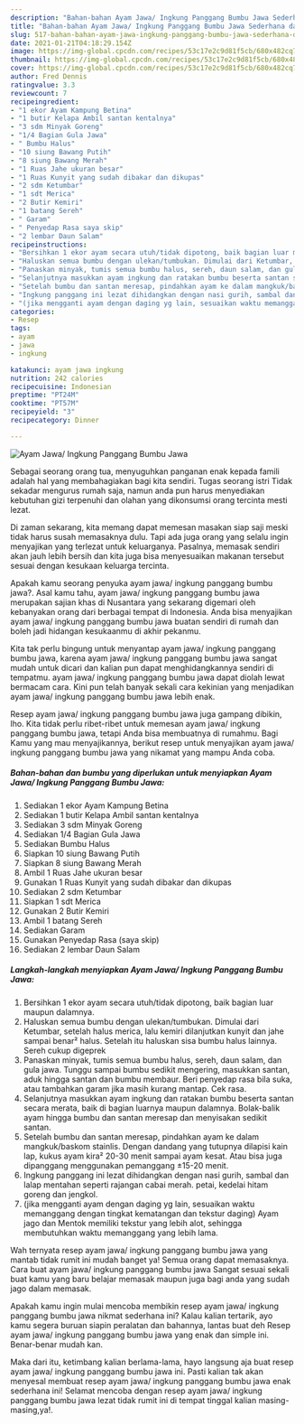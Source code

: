 ```yaml
---
description: "Bahan-bahan Ayam Jawa/ Ingkung Panggang Bumbu Jawa Sederhana dan Mudah Dibuat"
title: "Bahan-bahan Ayam Jawa/ Ingkung Panggang Bumbu Jawa Sederhana dan Mudah Dibuat"
slug: 517-bahan-bahan-ayam-jawa-ingkung-panggang-bumbu-jawa-sederhana-dan-mudah-dibuat
date: 2021-01-21T04:18:29.154Z
image: https://img-global.cpcdn.com/recipes/53c17e2c9d81f5cb/680x482cq70/ayam-jawa-ingkung-panggang-bumbu-jawa-foto-resep-utama.jpg
thumbnail: https://img-global.cpcdn.com/recipes/53c17e2c9d81f5cb/680x482cq70/ayam-jawa-ingkung-panggang-bumbu-jawa-foto-resep-utama.jpg
cover: https://img-global.cpcdn.com/recipes/53c17e2c9d81f5cb/680x482cq70/ayam-jawa-ingkung-panggang-bumbu-jawa-foto-resep-utama.jpg
author: Fred Dennis
ratingvalue: 3.3
reviewcount: 7
recipeingredient:
- "1 ekor Ayam Kampung Betina"
- "1 butir Kelapa Ambil santan kentalnya"
- "3 sdm Minyak Goreng"
- "1/4 Bagian Gula Jawa"
- " Bumbu Halus"
- "10 siung Bawang Putih"
- "8 siung Bawang Merah"
- "1 Ruas Jahe ukuran besar"
- "1 Ruas Kunyit yang sudah dibakar dan dikupas"
- "2 sdm Ketumbar"
- "1 sdt Merica"
- "2 Butir Kemiri"
- "1 batang Sereh"
- " Garam"
- " Penyedap Rasa saya skip"
- "2 lembar Daun Salam"
recipeinstructions:
- "Bersihkan 1 ekor ayam secara utuh/tidak dipotong, baik bagian luar maupun dalamnya."
- "Haluskan semua bumbu dengan ulekan/tumbukan. Dimulai dari Ketumbar, setelah halus merica, lalu kemiri dilanjutkan kunyit dan jahe sampai benar² halus. Setelah itu haluskan sisa bumbu halus lainnya. Sereh cukup digeprek"
- "Panaskan minyak, tumis semua bumbu halus, sereh, daun salam, dan gula jawa. Tunggu sampai bumbu sedikit mengering, masukkan santan, aduk hingga santan dan bumbu membaur. Beri penyedap rasa bila suka, atau tambahkan garam jika masih kurang mantap. Cek rasa."
- "Selanjutnya masukkan ayam ingkung dan ratakan bumbu beserta santan secara merata, baik di bagian luarnya maupun dalamnya. Bolak-balik ayam hingga bumbu dan santan meresap dan menyisakan sedikit santan."
- "Setelah bumbu dan santan meresap, pindahkan ayam ke dalam mangkuk/baskom stainlis. Dengan dandang yang tutupnya dilapisi kain lap, kukus ayam kira² 20-30 menit sampai ayam kesat. Atau bisa juga dipanggang menggunakan pemanggang ±15-20 menit."
- "Ingkung panggang ini lezat dihidangkan dengan nasi gurih, sambal dan lalap mentahan seperti rajangan cabai merah. petai, kedelai hitam goreng dan jengkol."
- "(jika mengganti ayam dengan daging yg lain, sesuaikan waktu memanggang dengan tingkat kematangan dan tekstur daging) Ayam jago dan Mentok memiliki tekstur yang lebih alot, sehingga membutuhkan waktu memanggang yang lebih lama."
categories:
- Resep
tags:
- ayam
- jawa
- ingkung

katakunci: ayam jawa ingkung 
nutrition: 242 calories
recipecuisine: Indonesian
preptime: "PT24M"
cooktime: "PT57M"
recipeyield: "3"
recipecategory: Dinner

---
```



![Ayam Jawa/ Ingkung Panggang Bumbu Jawa](https://img-global.cpcdn.com/recipes/53c17e2c9d81f5cb/680x482cq70/ayam-jawa-ingkung-panggang-bumbu-jawa-foto-resep-utama.jpg)

Sebagai seorang orang tua, menyuguhkan panganan enak kepada famili adalah hal yang membahagiakan bagi kita sendiri. Tugas seorang istri Tidak sekadar mengurus rumah saja, namun anda pun harus menyediakan kebutuhan gizi terpenuhi dan olahan yang dikonsumsi orang tercinta mesti lezat.

Di zaman  sekarang, kita memang dapat memesan masakan siap saji meski tidak harus susah memasaknya dulu. Tapi ada juga orang yang selalu ingin menyajikan yang terlezat untuk keluarganya. Pasalnya, memasak sendiri akan jauh lebih bersih dan kita juga bisa menyesuaikan makanan tersebut sesuai dengan kesukaan keluarga tercinta. 



Apakah kamu seorang penyuka ayam jawa/ ingkung panggang bumbu jawa?. Asal kamu tahu, ayam jawa/ ingkung panggang bumbu jawa merupakan sajian khas di Nusantara yang sekarang digemari oleh kebanyakan orang dari berbagai tempat di Indonesia. Anda bisa menyajikan ayam jawa/ ingkung panggang bumbu jawa buatan sendiri di rumah dan boleh jadi hidangan kesukaanmu di akhir pekanmu.

Kita tak perlu bingung untuk menyantap ayam jawa/ ingkung panggang bumbu jawa, karena ayam jawa/ ingkung panggang bumbu jawa sangat mudah untuk dicari dan kalian pun dapat menghidangkannya sendiri di tempatmu. ayam jawa/ ingkung panggang bumbu jawa dapat diolah lewat bermacam cara. Kini pun telah banyak sekali cara kekinian yang menjadikan ayam jawa/ ingkung panggang bumbu jawa lebih enak.

Resep ayam jawa/ ingkung panggang bumbu jawa juga gampang dibikin, lho. Kita tidak perlu ribet-ribet untuk memesan ayam jawa/ ingkung panggang bumbu jawa, tetapi Anda bisa membuatnya di rumahmu. Bagi Kamu yang mau menyajikannya, berikut resep untuk menyajikan ayam jawa/ ingkung panggang bumbu jawa yang nikamat yang mampu Anda coba.

<!--inarticleads1-->

##### Bahan-bahan dan bumbu yang diperlukan untuk menyiapkan Ayam Jawa/ Ingkung Panggang Bumbu Jawa:

1. Sediakan 1 ekor Ayam Kampung Betina
1. Sediakan 1 butir Kelapa Ambil santan kentalnya
1. Sediakan 3 sdm Minyak Goreng
1. Sediakan 1/4 Bagian Gula Jawa
1. Sediakan  Bumbu Halus
1. Siapkan 10 siung Bawang Putih
1. Siapkan 8 siung Bawang Merah
1. Ambil 1 Ruas Jahe ukuran besar
1. Gunakan 1 Ruas Kunyit yang sudah dibakar dan dikupas
1. Sediakan 2 sdm Ketumbar
1. Siapkan 1 sdt Merica
1. Gunakan 2 Butir Kemiri
1. Ambil 1 batang Sereh
1. Sediakan  Garam
1. Gunakan  Penyedap Rasa (saya skip)
1. Sediakan 2 lembar Daun Salam




<!--inarticleads2-->

##### Langkah-langkah menyiapkan Ayam Jawa/ Ingkung Panggang Bumbu Jawa:

1. Bersihkan 1 ekor ayam secara utuh/tidak dipotong, baik bagian luar maupun dalamnya.
1. Haluskan semua bumbu dengan ulekan/tumbukan. Dimulai dari Ketumbar, setelah halus merica, lalu kemiri dilanjutkan kunyit dan jahe sampai benar² halus. Setelah itu haluskan sisa bumbu halus lainnya. Sereh cukup digeprek
1. Panaskan minyak, tumis semua bumbu halus, sereh, daun salam, dan gula jawa. Tunggu sampai bumbu sedikit mengering, masukkan santan, aduk hingga santan dan bumbu membaur. Beri penyedap rasa bila suka, atau tambahkan garam jika masih kurang mantap. Cek rasa.
1. Selanjutnya masukkan ayam ingkung dan ratakan bumbu beserta santan secara merata, baik di bagian luarnya maupun dalamnya. Bolak-balik ayam hingga bumbu dan santan meresap dan menyisakan sedikit santan.
1. Setelah bumbu dan santan meresap, pindahkan ayam ke dalam mangkuk/baskom stainlis. Dengan dandang yang tutupnya dilapisi kain lap, kukus ayam kira² 20-30 menit sampai ayam kesat. Atau bisa juga dipanggang menggunakan pemanggang ±15-20 menit.
1. Ingkung panggang ini lezat dihidangkan dengan nasi gurih, sambal dan lalap mentahan seperti rajangan cabai merah. petai, kedelai hitam goreng dan jengkol.
1. (jika mengganti ayam dengan daging yg lain, sesuaikan waktu memanggang dengan tingkat kematangan dan tekstur daging) Ayam jago dan Mentok memiliki tekstur yang lebih alot, sehingga membutuhkan waktu memanggang yang lebih lama.




Wah ternyata resep ayam jawa/ ingkung panggang bumbu jawa yang mantab tidak rumit ini mudah banget ya! Semua orang dapat memasaknya. Cara buat ayam jawa/ ingkung panggang bumbu jawa Sangat sesuai sekali buat kamu yang baru belajar memasak maupun juga bagi anda yang sudah jago dalam memasak.

Apakah kamu ingin mulai mencoba membikin resep ayam jawa/ ingkung panggang bumbu jawa nikmat sederhana ini? Kalau kalian tertarik, ayo kamu segera buruan siapin peralatan dan bahannya, lantas buat deh Resep ayam jawa/ ingkung panggang bumbu jawa yang enak dan simple ini. Benar-benar mudah kan. 

Maka dari itu, ketimbang kalian berlama-lama, hayo langsung aja buat resep ayam jawa/ ingkung panggang bumbu jawa ini. Pasti kalian tak akan menyesal membuat resep ayam jawa/ ingkung panggang bumbu jawa enak sederhana ini! Selamat mencoba dengan resep ayam jawa/ ingkung panggang bumbu jawa lezat tidak rumit ini di tempat tinggal kalian masing-masing,ya!.

